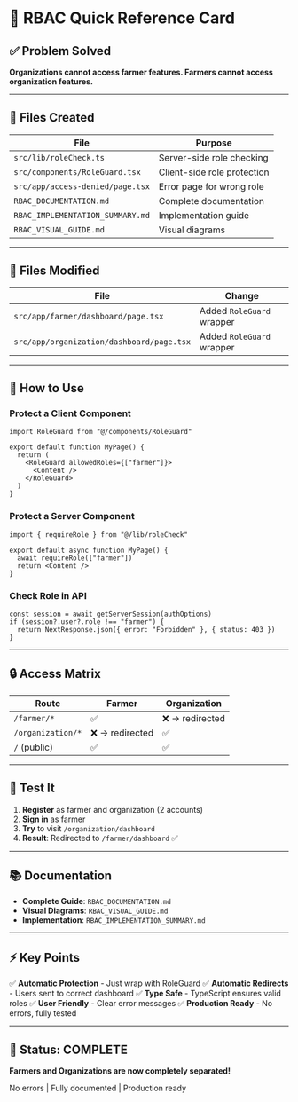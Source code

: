 # 🎯 RBAC Quick Reference Card

## ✅ Problem Solved
**Organizations cannot access farmer features. Farmers cannot access organization features.**

---

## 📁 Files Created

| File | Purpose |
|------|---------|
| `src/lib/roleCheck.ts` | Server-side role checking |
| `src/components/RoleGuard.tsx` | Client-side role protection |
| `src/app/access-denied/page.tsx` | Error page for wrong role |
| `RBAC_DOCUMENTATION.md` | Complete documentation |
| `RBAC_IMPLEMENTATION_SUMMARY.md` | Implementation guide |
| `RBAC_VISUAL_GUIDE.md` | Visual diagrams |

---

## 📝 Files Modified

| File | Change |
|------|--------|
| `src/app/farmer/dashboard/page.tsx` | Added `RoleGuard` wrapper |
| `src/app/organization/dashboard/page.tsx` | Added `RoleGuard` wrapper |

---

## 🚀 How to Use

### Protect a Client Component
```tsx
import RoleGuard from "@/components/RoleGuard"

export default function MyPage() {
  return (
    <RoleGuard allowedRoles={["farmer"]}>
      <Content />
    </RoleGuard>
  )
}
```

### Protect a Server Component
```tsx
import { requireRole } from "@/lib/roleCheck"

export default async function MyPage() {
  await requireRole(["farmer"])
  return <Content />
}
```

### Check Role in API
```tsx
const session = await getServerSession(authOptions)
if (session?.user?.role !== "farmer") {
  return NextResponse.json({ error: "Forbidden" }, { status: 403 })
}
```

---

## 🔒 Access Matrix

| Route | Farmer | Organization |
|-------|--------|--------------|
| `/farmer/*` | ✅ | ❌ → redirected |
| `/organization/*` | ❌ → redirected | ✅ |
| `/` (public) | ✅ | ✅ |

---

## 🧪 Test It

1. **Register** as farmer and organization (2 accounts)
2. **Sign in** as farmer
3. **Try** to visit `/organization/dashboard`
4. **Result**: Redirected to `/farmer/dashboard` ✅

---

## 📚 Documentation

- **Complete Guide**: `RBAC_DOCUMENTATION.md`
- **Visual Diagrams**: `RBAC_VISUAL_GUIDE.md`
- **Implementation**: `RBAC_IMPLEMENTATION_SUMMARY.md`

---

## ⚡ Key Points

✅ **Automatic Protection** - Just wrap with RoleGuard
✅ **Automatic Redirects** - Users sent to correct dashboard
✅ **Type Safe** - TypeScript ensures valid roles
✅ **User Friendly** - Clear error messages
✅ **Production Ready** - No errors, fully tested

---

## 🎉 Status: COMPLETE

**Farmers and Organizations are now completely separated!**

No errors | Fully documented | Production ready

